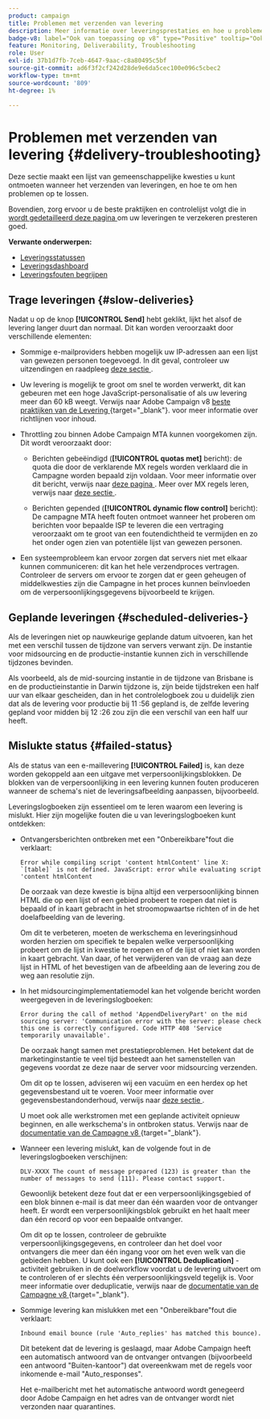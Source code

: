 ```yaml
---
product: campaign
title: Problemen met verzenden van levering
description: Meer informatie over leveringsprestaties en hoe u problemen met betrekking tot leveringsbewaking kunt oplossen
badge-v8: label="Ook van toepassing op v8" type="Positive" tooltip="Ook van toepassing op campagne v8"
feature: Monitoring, Deliverability, Troubleshooting
role: User
exl-id: 37b1d7fb-7ceb-4647-9aac-c8a80495c5bf
source-git-commit: ad6f3f2cf242d28de9e6da5cec100e096c5cbec2
workflow-type: tm+mt
source-wordcount: '809'
ht-degree: 1%

---
```


# Problemen met verzenden van levering {#delivery-troubleshooting}

Deze sectie maakt een lijst van gemeenschappelijke kwesties u kunt ontmoeten wanneer het verzenden van leveringen, en hoe te om hen problemen op te lossen.

Bovendien, zorg ervoor u de beste praktijken en controlelijst volgt die in [ wordt gedetailleerd deze pagina ](delivery-performances.md) om uw leveringen te verzekeren presteren goed.

**Verwante onderwerpen:**

* [Leveringsstatussen](delivery-statuses.md)
* [Leveringsdashboard](delivery-dashboard.md)
* [Leveringsfouten begrijpen](understanding-delivery-failures.md)

## Trage leveringen {#slow-deliveries}

Nadat u op de knop **[!UICONTROL Send]** hebt geklikt, lijkt het alsof de levering langer duurt dan normaal. Dit kan worden veroorzaakt door verschillende elementen:

* Sommige e-mailproviders hebben mogelijk uw IP-adressen aan een lijst van gewezen personen toegevoegd. In dit geval, controleer uw uitzendingen en raadpleeg [ deze sectie ](about-deliverability.md).

* Uw levering is mogelijk te groot om snel te worden verwerkt, dit kan gebeuren met een hoge JavaScript-personalisatie of als uw levering meer dan 60 kB weegt. Verwijs naar Adobe Campaign v8 [ beste praktijken van de Levering ](https://experienceleague.adobe.com/docs/campaign/campaign-v8/send/delivery-best-practices.html){target="_blank"}.  voor meer informatie over richtlijnen voor inhoud.

* Throttling zou binnen Adobe Campaign MTA kunnen voorgekomen zijn. Dit wordt veroorzaakt door:

   * Berichten gebeëindigd (**[!UICONTROL quotas met]** bericht): de quota die door de verklarende MX regels worden verklaard die in Campagne worden bepaald zijn voldaan. Voor meer informatie over dit bericht, verwijs naar [ deze pagina ](deliverability-faq.md). Meer over MX regels leren, verwijs naar [ deze sectie ](../../installation/using/email-deliverability.md#about-mx-rules).

   * Berichten gepended (**[!UICONTROL dynamic flow control]** bericht): De campagne MTA heeft fouten ontmoet wanneer het proberen om berichten voor bepaalde ISP te leveren die een vertraging veroorzaakt om te groot van een foutendichtheid te vermijden en zo het onder ogen zien van potentiële lijst van gewezen personen.

* Een systeemprobleem kan ervoor zorgen dat servers niet met elkaar kunnen communiceren: dit kan het hele verzendproces vertragen. Controleer de servers om ervoor te zorgen dat er geen geheugen of middelkwesties zijn die Campagne in het proces kunnen beïnvloeden om de verpersoonlijkingsgegevens bijvoorbeeld te krijgen.

## Geplande leveringen {#scheduled-deliveries-}

Als de leveringen niet op nauwkeurige geplande datum uitvoeren, kan het met een verschil tussen de tijdzone van servers verwant zijn. De instantie voor midsourcing en de productie-instantie kunnen zich in verschillende tijdzones bevinden.

Als voorbeeld, als de mid-sourcing instantie in de tijdzone van Brisbane is en de productieinstantie in Darwin tijdzone is, zijn beide tijdstreken een half uur van elkaar gescheiden, dan in het controlelogboek zou u duidelijk zien dat als de levering voor productie bij 11 :56 gepland is, de zelfde levering gepland voor midden bij 12 :26 zou zijn die een verschil van een half uur heeft.

## Mislukte status {#failed-status}

Als de status van een e-maillevering **[!UICONTROL Failed]** is, kan deze worden gekoppeld aan een uitgave met verpersoonlijkingsblokken. De blokken van de verpersoonlijking in een levering kunnen fouten produceren wanneer de schema&#39;s niet de leveringsafbeelding aanpassen, bijvoorbeeld.

Leveringslogboeken zijn essentieel om te leren waarom een levering is mislukt. Hier zijn mogelijke fouten die u van leveringslogboeken kunt ontdekken:

* Ontvangersberichten ontbreken met een &quot;Onbereikbare&quot;fout die verklaart:

  ```
  Error while compiling script 'content htmlContent' line X: `[table]` is not defined. JavaScript: error while evaluating script 'content htmlContent
  ```

  De oorzaak van deze kwestie is bijna altijd een verpersoonlijking binnen HTML die op een lijst of een gebied probeert te roepen dat niet is bepaald of in kaart gebracht in het stroomopwaartse richten of in de het doelafbeelding van de levering.

  Om dit te verbeteren, moeten de werkschema en leveringsinhoud worden herzien om specifiek te bepalen welke verpersoonlijking probeert om de lijst in kwestie te roepen en of de lijst of niet kan worden in kaart gebracht. Van daar, of het verwijderen van de vraag aan deze lijst in HTML of het bevestigen van de afbeelding aan de levering zou de weg aan resolutie zijn.

* In het midsourcingimplementatiemodel kan het volgende bericht worden weergegeven in de leveringslogboeken:

  ```
  Error during the call of method 'AppendDeliveryPart' on the mid sourcing server: 'Communication error with the server: please check this one is correctly configured. Code HTTP 408 'Service temporarily unavailable'.
  ```

  De oorzaak hangt samen met prestatieproblemen. Het betekent dat de marketinginstantie te veel tijd besteedt aan het samenstellen van gegevens voordat ze deze naar de server voor midsourcing verzenden.

  Om dit op te lossen, adviseren wij een vacuüm en een herdex op het gegevensbestand uit te voeren. Voor meer informatie over gegevensbestandonderhoud, verwijs naar [ deze sectie ](../../production/using/recommendations.md).

  U moet ook alle werkstromen met een geplande activiteit opnieuw beginnen, en alle werkschema&#39;s in ontbroken status. Verwijs naar de [ documentatie van de Campagne v8 ](https://experienceleague.adobe.com/docs/campaign/automation/workflows/wf-activities/flow-control-activities/scheduler.html){target="_blank"}.

* Wanneer een levering mislukt, kan de volgende fout in de leveringslogboeken verschijnen:

  ```
  DLV-XXXX The count of message prepared (123) is greater than the number of messages to send (111). Please contact support.
  ```

  Gewoonlijk betekent deze fout dat er een verpersoonlijkingsgebied of een blok binnen e-mail is dat meer dan één waarden voor de ontvanger heeft. Er wordt een verpersoonlijkingsblok gebruikt en het haalt meer dan één record op voor een bepaalde ontvanger.

  Om dit op te lossen, controleer de gebruikte verpersoonlijkingsgegevens, en controleer dan het doel voor ontvangers die meer dan één ingang voor om het even welk van die gebieden hebben. U kunt ook een **[!UICONTROL Deduplication]** -activiteit gebruiken in de doelworkflow voordat u de levering uitvoert om te controleren of er slechts één verpersoonlijkingsveld tegelijk is. Voor meer informatie over deduplicatie, verwijs naar de [ documentatie van de Campagne v8 ](https://experienceleague.adobe.com/docs/campaign/automation/workflows/wf-activities/targeting-activities/deduplication.html){target="_blank"}.

* Sommige levering kan mislukken met een &quot;Onbereikbare&quot;fout die verklaart:

  ```
  Inbound email bounce (rule 'Auto_replies' has matched this bounce).
  ```

  Dit betekent dat de levering is geslaagd, maar Adobe Campaign heeft een automatisch antwoord van de ontvanger ontvangen (bijvoorbeeld een antwoord &quot;Buiten-kantoor&quot;) dat overeenkwam met de regels voor inkomende e-mail &quot;Auto_responses&quot;.

  Het e-mailbericht met het automatische antwoord wordt genegeerd door Adobe Campaign en het adres van de ontvanger wordt niet verzonden naar quarantines.
